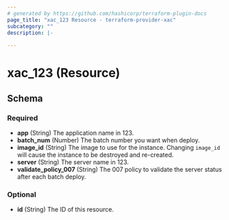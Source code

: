 ```yaml
---
# generated by https://github.com/hashicorp/terraform-plugin-docs
page_title: "xac_123 Resource - terraform-provider-xac"
subcategory: ""
description: |-
  
---
```


# xac_123 (Resource)





<!-- schema generated by tfplugindocs -->
## Schema

### Required

- **app** (String) The application name in 123.
- **batch_num** (Number) The batch number you want when deploy.
- **image_id** (String) The image to use for the instance. Changing `image_id` will cause the instance to be destroyed and re-created.
- **server** (String) The server name in 123.
- **validate_policy_007** (String) The 007 policy to validate the server status after each batch deploy.

### Optional

- **id** (String) The ID of this resource.


